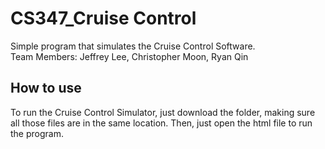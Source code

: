 # CS347_Cruise Control  
  
  
Simple program that simulates the Cruise Control Software.  
Team Members: Jeffrey Lee, Christopher Moon, Ryan Qin  

## How to use  
To run the Cruise Control Simulator, just download the folder, making sure all those files are in  the same location. Then, just open the html file to run the program.
